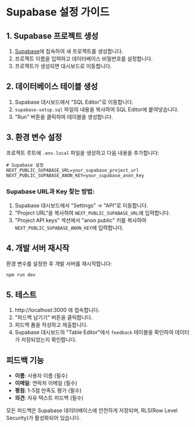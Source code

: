 # Supabase 설정 가이드

## 1. Supabase 프로젝트 생성

1. [Supabase](https://supabase.com)에 접속하여 새 프로젝트를 생성합니다.
2. 프로젝트 이름을 입력하고 데이터베이스 비밀번호를 설정합니다.
3. 프로젝트가 생성되면 대시보드로 이동합니다.

## 2. 데이터베이스 테이블 생성

1. Supabase 대시보드에서 "SQL Editor"로 이동합니다.
2. `supabase-setup.sql` 파일의 내용을 복사하여 SQL Editor에 붙여넣습니다.
3. "Run" 버튼을 클릭하여 테이블을 생성합니다.

## 3. 환경 변수 설정

프로젝트 루트에 `.env.local` 파일을 생성하고 다음 내용을 추가합니다:

```env
# Supabase 설정
NEXT_PUBLIC_SUPABASE_URL=your_supabase_project_url
NEXT_PUBLIC_SUPABASE_ANON_KEY=your_supabase_anon_key
```

### Supabase URL과 Key 찾는 방법:

1. Supabase 대시보드에서 "Settings" → "API"로 이동합니다.
2. "Project URL"을 복사하여 `NEXT_PUBLIC_SUPABASE_URL`에 입력합니다.
3. "Project API keys" 섹션에서 "anon public" 키를 복사하여 `NEXT_PUBLIC_SUPABASE_ANON_KEY`에 입력합니다.

## 4. 개발 서버 재시작

환경 변수를 설정한 후 개발 서버를 재시작합니다:

```bash
npm run dev
```

## 5. 테스트

1. http://localhost:3000 에 접속합니다.
2. "피드백 남기기" 버튼을 클릭합니다.
3. 피드백 폼을 작성하고 제출합니다.
4. Supabase 대시보드의 "Table Editor"에서 `feedback` 테이블을 확인하여 데이터가 저장되었는지 확인합니다.

## 피드백 기능

- **이름**: 사용자 이름 (필수)
- **이메일**: 연락처 이메일 (필수)
- **평점**: 1-5점 만족도 평가 (필수)
- **의견**: 자유 텍스트 피드백 (필수)

모든 피드백은 Supabase 데이터베이스에 안전하게 저장되며, RLS(Row Level Security)가 활성화되어 있습니다.

